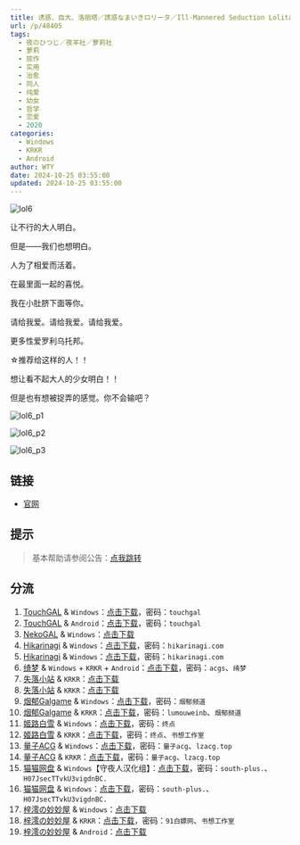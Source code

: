 ```yaml
---
title: 诱惑、自大、洛丽塔／誘惑なまいきロリータ／Ill-Mannered Seduction Lolita／诱惑自大洛丽塔／诱惑双子洛丽塔
url: /p/48405
tags:
  - 夜のひつじ／夜羊社／萝莉社
  - 萝莉
  - 拔作
  - 实用
  - 治愈
  - 同人
  - 纯爱
  - 幼女
  - 哲学
  - 恋爱
  - 2020
categories:
  - Windows
  - KRKR
  - Android
author: WTY
date: 2024-10-25 03:55:00
updated: 2024-10-25 03:55:00
---
```


![lol6](https://static.saop.cc/vns/img/lol6.webp)

让不行的大人明白。

但是——我们也想明白。

人为了相爱而活着。

在最里面一起的喜悦。

我在小肚脐下面等你。

请给我爱。请给我爱。请给我爱。

更多性爱罗利乌托邦。

☆推荐给这样的人！！

想让看不起大人的少女明白！！

但是也有想被捉弄的感觉。你不会输吧？

<!--more-->

![lol6_p1](https://static.saop.cc/vns/img/lol6_p1.webp)

![lol6_p2](https://static.saop.cc/vns/img/lol6_p2.webp)

![lol6_p3](https://static.saop.cc/vns/img/lol6_p3.webp)

## 链接

- [官网](https://yorunohitsuji.xii.jp/products/lol6)

## 提示

> 基本帮助请参阅公告：[点我跳转](/p/announcement/)

## 分流

1. [TouchGAL](https://touchgal.net/) & `Windows`：[点击下载](https://pan.touchgal.net/s/xNZCO)，密码：`touchgal`
2. [TouchGAL](https://touchgal.net/) & `Android`：[点击下载](https://pan.touchgal.net/s/7NP6FX)，密码：`touchgal`
3. [NekoGAL](https://www.nekogal.com/) & `Windows`：[点击下载](https://pan.nekogal.top/s/q72Se)
4. [Hikarinagi](https://www.hikarinagi.com/) & `Windows`：[点击下载](https://pan.himoe.uk/s/wvMSz)，密码：`hikarinagi.com`
5. [Hikarinagi](https://www.hikarinagi.com/) & `Windows`：[点击下载](https://pan.himoe.uk/s/Kr9zfv)，密码：`hikarinagi.com`
6. [绮梦](https://acgs.one/) & `Windows` + `KRKR` + `Android`：[点击下载](https://acgs.one/game/89.html)，密码：`acgs`、`绮梦`
7. [失落小站](https://www.shinnku.com/) & `KRKR`：[点击下载](https://www.shinnku.com/api/download/0/krkr/%E8%AF%B1%E6%83%91%E4%B8%B6%E8%87%AA%E5%A4%A7%E4%B8%B6%E6%B4%9B%E4%B8%BD%E5%A1%94-%E8%AF%B1%E6%83%91%E5%8F%8C%E5%AD%90%E6%B4%9B%E4%B8%BD%E5%A1%94.7z)
8. [失落小站](https://www.shinnku.com/) & `KRKR`：[点击下载](https://www.shinnku.com/api/download/0/krkr/%E8%AF%B1%E6%83%91%E5%8F%8C%E5%AD%90%E6%B4%9B%E4%B8%BD%E5%A1%94.7z)
9. [烟郁Galgame](https://yanyugal.top/) & `Windows`：[点击下载](https://yanyugal.top/disk1/PC/%E5%A4%9C%E7%BE%8A%E7%A4%BE%E5%90%88%E9%9B%86)，密码：`烟郁频道`
10. [烟郁Galgame](https://yanyugal.top/) & `KRKR`：[点击下载](https://yanyugal.top/disk1/%E5%B0%8F%E5%B0%8F%E7%9A%84%E5%88%86%E4%BA%AB%EF%BC%88PC%EF%BC%86%E5%AE%89%E5%8D%93%EF%BC%89/%E5%AE%89%E5%8D%93/krkr/%E5%A4%9C%E7%BE%8A%E7%A4%BE)，密码：`lumouweinb`、`烟郁频道`
11. [姬路白雪](https://pan.jlbx.xyz/) & `Windows`：[点击下载](https://pan.jlbx.xyz/?s=%E8%AF%B1%E6%83%91%E4%B8%B6%E8%87%AA%E5%A4%A7%E4%B8%B6%E6%B4%9B%E4%B8%BD%E5%A1%94)，密码：`终点`
12. [姬路白雪](https://pan.jlbx.xyz/) & `KRKR`：[点击下载](https://pan.jlbx.xyz/?s=%E8%AF%B1%E6%83%91%E5%8F%8C%E5%AD%90%E6%B4%9B%E4%B8%BD%E5%A1%94)，密码：`终点`、`书想工作室`
13. [量子ACG](https://lzacg.org/) & `Windows`：[点击下载](https://lzacg.org/545)，密码：`量子acg`、`lzacg.top`
14. [量子ACG](https://lzacg.org/) & `KRKR`：[点击下载](https://lzacg.org/2427)，密码：`量子acg`、`lzacg.top`
15. [猫猫网盘](https://pan.catcat.blog/) & `Windows`【守夜人汉化组】：[点击下载](https://pan.catcat.blog/d/GalGame/SP%E5%90%8E%E7%AB%AF1%5BGalGame%E5%88%86%E5%8C%BA%5D/%E5%8D%97%2BGalGame%E6%B1%89%E5%8C%96%E5%8C%BA%E5%85%A8%E5%8C%BA%E5%A4%87%E4%BB%BD%E5%90%88%E9%9B%86%5B%E9%87%8D%E5%8E%8B%5D-%E7%A6%BB%E6%95%A3/%E7%AC%AC%E5%9B%9B%E8%BD%AE%E5%92%8C%E7%AC%AC%E4%BA%94%E8%BD%AE/%5B%E5%A4%9C%E3%81%AE%E3%81%B2%E3%81%A4%E3%81%98%5D%20%E8%AA%98%E6%83%91%E3%81%AA%E3%81%BE%E3%81%84%E3%81%8D%E3%83%AD%E3%83%AA%E3%83%BC%E3%82%BF%20%20%E8%AF%B1%E6%83%91%E4%B8%B6%E8%87%AA%E5%A4%A7%E4%B8%B6%E6%B4%9B%E4%B8%BD%E5%A1%94%20%E6%B1%89%E5%8C%96%E7%A1%AC%E7%9B%98%E7%89%88%5B%E5%AE%88%E5%A4%9C%E4%BA%BA%E6%B1%89%E5%8C%96%E7%BB%84%5D/%5B%E5%A4%9C%E3%81%AE%E3%81%B2%E3%81%A4%E3%81%98%5D%20%E8%AA%98%E6%83%91%E3%81%AA%E3%81%BE%E3%81%84%E3%81%8D%E3%83%AD%E3%83%AA%E3%83%BC%E3%82%BF%20%20%E8%AF%B1%E6%83%91%E4%B8%B6%E8%87%AA%E5%A4%A7%E4%B8%B6%E6%B4%9B%E4%B8%BD%E5%A1%94%20%E6%B1%89%E5%8C%96%E7%A1%AC%E7%9B%98%E7%89%88%5B%E5%AE%88%E5%A4%9C%E4%BA%BA%E6%B1%89%E5%8C%96%E7%BB%84%5D.rar?sign=XSR1MqeIIeDR6s2q52kOcU1G-i0d_1RQfBh9DzG-10k=:0)，密码：`south-plus.`、`H07JsecTTvkU3vigdnBC.`
16. [猫猫网盘](https://pan.catcat.blog/) & `Windows`：[点击下载](https://pan.catcat.blog/d/GalGame/SP%E5%90%8E%E7%AB%AF1%5BGalGame%E5%88%86%E5%8C%BA%5D/%E7%BB%88%E7%82%B9%E6%B1%89%E5%8C%96%E9%87%8D%E6%95%B4v2%E7%89%88-%E7%A6%BB%E6%95%A3/%E6%9C%AC%E4%BD%93-Part2/%5B%E5%A4%9C%E3%81%AE%E3%81%B2%E3%81%A4%E3%81%98%5D%20%E8%AA%98%E6%83%91%E3%81%AA%E3%81%BE%E3%81%84%E3%81%8D%E3%83%AD%E3%83%AA%E3%83%BC%E3%82%BF%20%E8%AF%B1%E6%83%91%E4%B8%B6%E8%87%AA%E5%A4%A7%E4%B8%B6%E6%B4%9B%E4%B8%BD%E5%A1%94.rar?sign=R3ROnnkzG9-KHnfM0t6xfDN6Bn5cFbAYt7U4LnNBAmE=:0)，密码：`south-plus.`、`H07JsecTTvkU3vigdnBC.`
17. [梓澪の妙妙屋](https://zi0.cc/) & `Windows`：[点击下载](https://zi0.cc/d/%60%E3%80%90%E5%90%88%E9%9B%86%E7%B3%BB%E5%88%97%E3%80%91/%E5%8D%97%2BGalGame%E6%B1%89%E5%8C%96%E5%8C%BA%E5%85%A8%E5%8C%BA%E8%B5%84%E6%BA%90%E5%A4%87%E4%BB%BD/1/02/%5B%E5%A4%9C%E3%81%AE%E3%81%B2%E3%81%A4%E3%81%98%5D%20%E8%AA%98%E6%83%91%E3%81%AA%E3%81%BE%E3%81%84%E3%81%8D%E3%83%AD%E3%83%AA%E3%83%BC%E3%82%BF%20%20%E8%AF%B1%E6%83%91%E4%B8%B6%E8%87%AA%E5%A4%A7%E4%B8%B6%E6%B4%9B%E4%B8%BD%E5%A1%94%20%E6%B1%89%E5%8C%96%E7%A1%AC%E7%9B%98%E7%89%88%5B%E5%AE%88%E5%A4%9C%E4%BA%BA%E6%B1%89%E5%8C%96%E7%BB%84%5D.zip?sign=jox7s2ZVRA2LE7ovV1UDBddQnJl0s-m4v0vpRpS_SOQ=:0)
18. [梓澪の妙妙屋](https://zi0.cc/) & `KRKR`：[点击下载](https://zi0.cc/d/%60%E3%80%90%E5%BD%92%20%E6%A1%A3%E3%80%91/%E3%80%90KRKR%E5%90%88%E9%9B%86%E3%80%91/2/%E8%AF%B1%E6%83%91%E5%8F%8C%E5%AD%90%E6%B4%9B%E4%B8%BD%E5%A1%94.exe?sign=MdFCdZegxeyXtCfDKdQfwLzVKoPlJlptjEouGScOIfQ=:0)，密码：`91白嫖网`、`书想工作室`
19. [梓澪の妙妙屋](https://zi0.cc/) & `Android`：[点击下载](https://zi0.cc/d/%60%E3%80%90%E5%BD%92%20%E6%A1%A3%E3%80%91/%E3%80%90%E5%AE%89%E5%8D%93%E5%90%88%E9%9B%86%E3%80%91/007/%E8%AF%B1%E6%83%91%E8%87%AA%E5%A4%A7%E6%B4%9B%E4%B8%BD%E5%A1%94.apk?sign=F1xvscEu8cUn-Dg74KFWt_s4Axq2Q64leFaX21nwbCo=:0)
